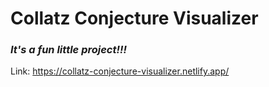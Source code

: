 # Collatz Conjecture Visualizer

### _It's a fun little project!!!_

Link: https://collatz-conjecture-visualizer.netlify.app/
